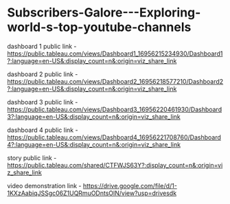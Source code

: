 # Subscribers-Galore---Exploring-world-s-top-youtube-channels


dashboard 1 public link - https://public.tableau.com/views/Dashboard1_16956215234930/Dashboard1?:language=en-US&:display_count=n&:origin=viz_share_link

dashboard 2 public link - https://public.tableau.com/views/Dashboard2_16956218577210/Dashboard2?:language=en-US&:display_count=n&:origin=viz_share_link

dashboard 3 public link - https://public.tableau.com/views/Dashboard3_16956220461930/Dashboard3?:language=en-US&:display_count=n&:origin=viz_share_link

dashboard 4 public link - https://public.tableau.com/views/Dashboard4_16956221708760/Dashboard4?:language=en-US&:display_count=n&:origin=viz_share_link

story public link - https://public.tableau.com/shared/CTFWJS63Y?:display_count=n&:origin=viz_share_link

video demonstration link - https://drive.google.com/file/d/1-1KXzAabiqJSSgc06Z1UQRmuODntsOlN/view?usp=drivesdk
